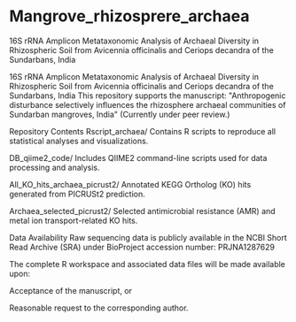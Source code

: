 # Mangrove_rhizosprere_archaea
16S rRNA Amplicon Metataxonomic Analysis of Archaeal Diversity in Rhizospheric Soil from Avicennia officinalis and Ceriops decandra of the Sundarbans, India

16S rRNA Amplicon Metataxonomic Analysis of Archaeal Diversity in Rhizospheric Soil from Avicennia officinalis and Ceriops decandra of the Sundarbans, India
This repository supports the manuscript:
"Anthropogenic disturbance selectively influences the rhizosphere archaeal communities of Sundarban mangroves, India"
(Currently under peer review.)

Repository Contents
Rscript_archaea/
Contains R scripts to reproduce all statistical analyses and visualizations.

DB_qiime2_code/
Includes QIIME2 command-line scripts used for data processing and analysis.

All_KO_hits_archaea_picrust2/
Annotated KEGG Ortholog (KO) hits generated from PICRUSt2 prediction.

Archaea_selected_picrust2/
Selected antimicrobial resistance (AMR) and metal ion transport-related KO hits.

Data Availability
Raw sequencing data is publicly available in the NCBI Short Read Archive (SRA) under BioProject accession number:
PRJNA1287629

The complete R workspace and associated data files will be made available upon:

Acceptance of the manuscript, or

Reasonable request to the corresponding author.
